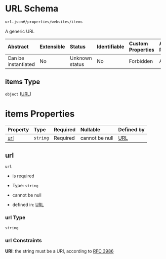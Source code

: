 # URL Schema

```txt
url.json#/properties/websites/items
```

A generic URL

| Abstract            | Extensible | Status         | Identifiable | Custom Properties | Additional Properties | Access Restrictions | Defined In                                                         |
| :------------------ | :--------- | :------------- | :----------- | :---------------- | :-------------------- | :------------------ | :----------------------------------------------------------------- |
| Can be instantiated | No         | Unknown status | No           | Forbidden         | Allowed               | none                | [project.json\*](../../../out/project.json "open original schema") |

## items Type

`object` ([URL](project-properties-websites-url.md))

# items Properties

| Property    | Type     | Required | Nullable       | Defined by                                              |
| :---------- | :------- | :------- | :------------- | :------------------------------------------------------ |
| [url](#url) | `string` | Required | cannot be null | [URL](url-properties-url.md "url.json#/properties/url") |

## url



`url`

* is required

* Type: `string`

* cannot be null

* defined in: [URL](url-properties-url.md "url.json#/properties/url")

### url Type

`string`

### url Constraints

**URI**: the string must be a URI, according to [RFC 3986](https://tools.ietf.org/html/rfc3986 "check the specification")
